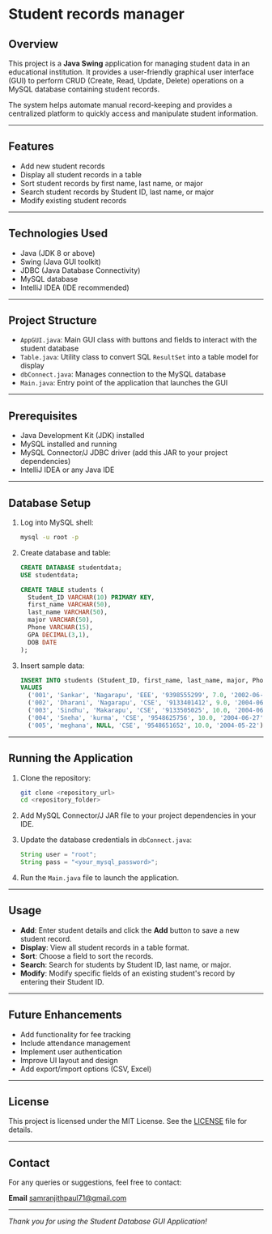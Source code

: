 # Student records manager

## Overview

This project is a **Java Swing** application for managing student data in an educational institution. It provides a user-friendly graphical user interface (GUI) to perform CRUD (Create, Read, Update, Delete) operations on a MySQL database containing student records.

The system helps automate manual record-keeping and provides a centralized platform to quickly access and manipulate student information.

---

## Features

- Add new student records
- Display all student records in a table
- Sort student records by first name, last name, or major
- Search student records by Student ID, last name, or major
- Modify existing student records

---

## Technologies Used

- Java (JDK 8 or above)
- Swing (Java GUI toolkit)
- JDBC (Java Database Connectivity)
- MySQL database
- IntelliJ IDEA (IDE recommended)

---

## Project Structure

- `AppGUI.java`: Main GUI class with buttons and fields to interact with the student database
- `Table.java`: Utility class to convert SQL `ResultSet` into a table model for display
- `dbConnect.java`: Manages connection to the MySQL database
- `Main.java`: Entry point of the application that launches the GUI

---

## Prerequisites

- Java Development Kit (JDK) installed
- MySQL installed and running
- MySQL Connector/J JDBC driver (add this JAR to your project dependencies)
- IntelliJ IDEA or any Java IDE

---

## Database Setup

1. Log into MySQL shell:

    ```bash
    mysql -u root -p
    ```

2. Create database and table:

    ```sql
    CREATE DATABASE studentdata;
    USE studentdata;

    CREATE TABLE students (
      Student_ID VARCHAR(10) PRIMARY KEY,
      first_name VARCHAR(50),
      last_name VARCHAR(50),
      major VARCHAR(50),
      Phone VARCHAR(15),
      GPA DECIMAL(3,1),
      DOB DATE
    );
    ```

3. Insert sample data:

    ```sql
    INSERT INTO students (Student_ID, first_name, last_name, major, Phone, GPA, DOB)
    VALUES 
      ('001', 'Sankar', 'Nagarapu', 'EEE', '9398555299', 7.0, '2002-06-24'),
      ('002', 'Dharani', 'Nagarapu', 'CSE', '9133401412', 9.0, '2004-06-05'),
      ('003', 'Sindhu', 'Makarapu', 'CSE', '9133505025', 10.0, '2004-06-25'),
      ('004', 'Sneha', 'kurma', 'CSE', '9548625756', 10.0, '2004-06-27'),
      ('005', 'meghana', NULL, 'CSE', '9548651652', 10.0, '2004-05-22');
    ```

---

## Running the Application

1. Clone the repository:

    ```bash
    git clone <repository_url>
    cd <repository_folder>
    ```

2. Add MySQL Connector/J JAR file to your project dependencies in your IDE.

3. Update the database credentials in `dbConnect.java`:

    ```java
    String user = "root";
    String pass = "<your_mysql_password>";
    ```

4. Run the `Main.java` file to launch the application.

---

## Usage

- **Add**: Enter student details and click the **Add** button to save a new student record.
- **Display**: View all student records in a table format.
- **Sort**: Choose a field to sort the records.
- **Search**: Search for students by Student ID, last name, or major.
- **Modify**: Modify specific fields of an existing student's record by entering their Student ID.

---

## Future Enhancements

- Add functionality for fee tracking
- Include attendance management
- Implement user authentication
- Improve UI layout and design
- Add export/import options (CSV, Excel)

---

## License

This project is licensed under the MIT License. See the [LICENSE](LICENSE) file for details.

---

## Contact

For any queries or suggestions, feel free to contact:

**Email**   samranjithpaul71@gmail.com

---

*Thank you for using the Student Database GUI Application!*
